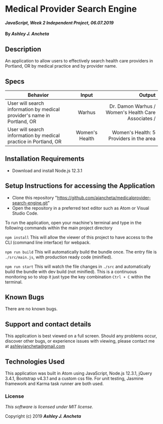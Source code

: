 # Medical Provider Search Engine

#### _JavaScript, Week 2 Independent Project, *06.07.2019*_

#### By _Ashley J. Ancheta_

## Description
An application to allow users to effectively search health care providers in Portland, OR by medical practice and by provider name.

## Specs
| Behavior | Input | Output |
| ------------- |:-------------:| -----:|
| User will search information by medical provider's name in Portland, OR | Warhus | Dr. Damon Warhus / Women's Health Care Associates / |
| User will search information by medical practice in Portland, OR | Women's Health | Women's Health: 5 Providers in the area |

## Installation Requirements
* Download and install Node.js 12.3.1

## Setup Instructions for accessing the Application
* Clone this repository "https://github.com/ajancheta/medicalprovider-search-engine.git"
* Open the repository in a preferred text editor such as Atom or Visual Studio Code.

To run the application, open your machine's terminal and type in the following commands within the main project directory

`npm install` This will allow the viewer of this project to have access to the CLI (command line interface) for webpack.

`npm run build`
This will automatically build the bundle once. The entry file is `./src/main.js`, with production ready code (minified).

`npm run start`
This will watch the file changes in `./src` and automatically build the bundle with dev build (not minified). This is a continuous monitoring so to stop it just type the key combination `Ctrl + C` within the terminal.

## Known Bugs
There are no known bugs.

## Support and contact details
This application is best viewed on a full screen. Should any problems occur, discover other bugs, or experience issues with viewing, please contact me at ashleyjancheta@gmail.com

## Technologies Used
This application was built in Atom using JavaScript, Node.js 12.3.1, jQuery 3.4.1, Bootstrap v4.3.1 and a custom css file. For unit testing, Jasmine framework and Karma task runner are both used.

### License

*This software is licensed under MIT license.*

Copyright (c) 2019 **_Ashley J. Ancheta_**
